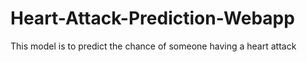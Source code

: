 # Heart-Attack-Prediction-Webapp
 This model is to predict the chance of someone having a heart attack
